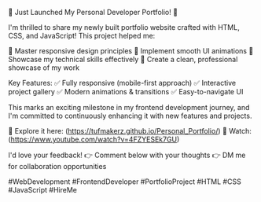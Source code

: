 🚀 Just Launched My Personal Developer Portfolio! 🚀

I'm thrilled to share my newly built portfolio website crafted with HTML, CSS, and JavaScript! This project helped me:

🔹 Master responsive design principles
🔹 Implement smooth UI animations
🔹 Showcase my technical skills effectively
🔹 Create a clean, professional showcase of my work

Key Features:
✅ Fully responsive (mobile-first approach)
✅ Interactive project gallery
✅ Modern animations & transitions
✅ Easy-to-navigate UI

This marks an exciting milestone in my frontend development journey, and I'm committed to continuously enhancing it with new features and projects.

🔗 Explore it here: (https://tufmakerz.github.io/Personal_Portfolio/)
🔗 Watch: (https://www.youtube.com/watch?v=4FZYESEk7GU)


I'd love your feedback!
👉 Comment below with your thoughts
👉 DM me for collaboration opportunities

#WebDevelopment #FrontendDeveloper #PortfolioProject #HTML #CSS #JavaScript #HireMe
